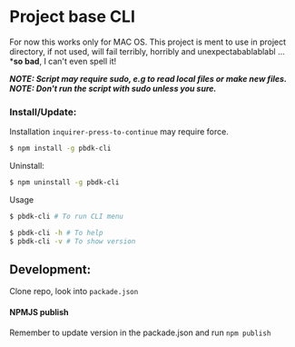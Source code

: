 # Project base CLI

For now this works only for MAC OS.
This project is ment to use in project directory, if not used, will fail terribly, horribly and unexpectabablablabl ... ***so bad**, I can't even spell it!

***NOTE: Script may require sudo, e.g to read local files or make new files.***   
***NOTE: Don't run the script with sudo unless you sure.***

### Install/Update: 
Installation `inquirer-press-to-continue` may require force.
```bash
$ npm install -g pbdk-cli
```

Uninstall: 

```bash
$ npm uninstall -g pbdk-cli
```

Usage

```bash
$ pbdk-cli # To run CLI menu

$ pbdk-cli -h # To help
$ pbdk-cli -v # To show version
```

## Development: 

Clone repo, look into `packade.json`

#### NPMJS publish
Remember to update version in the packade.json
and run `npm publish`
